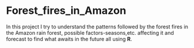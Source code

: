 # Forest_fires_in_Amazon
In this project I try to understand the patterns followed by the forest fires in the Amazon rain forest, possible factors-seasons,etc. affecting it and forecast to find what awaits in the future all using **R**.
